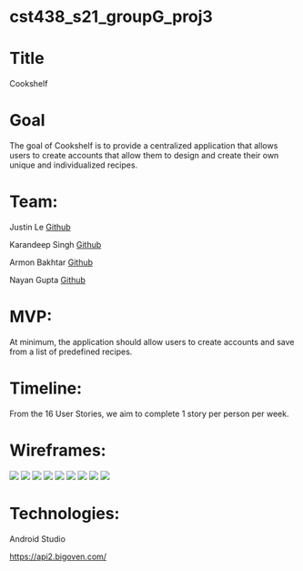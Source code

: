 # cst438_s21_groupG_proj3

# Title
  Cookshelf 
# Goal
  The goal of Cookshelf is to provide a centralized application that allows users to create accounts that allow them to design and create their own unique and individualized recipes.
# Team:
  Justin Le
    [Github](https://github.com/JustLe56) 
    
  Karandeep Singh
    [Github](https://github.com/krndxs)
    
  Armon Bakhtar
    [Github](https://github.com/armonbakhtar1)
    
  Nayan Gupta
    [Github](https://github.com/NayanAGupta)
    
# MVP:
  At minimum, the application should allow users to create accounts and save from a list of predefined recipes. 
# Timeline: 
  From the 16 User Stories, we aim to complete 1 story per person per week. 
# Wireframes: 
  ![](wireframes/cook1.PNG)
  ![](wireframes/cook2.PNG)
  ![](wireframes/cook3.PNG)
  ![](wireframes/cook4.PNG)
  ![](wireframes/cook5.PNG)
  ![](wireframes/cook6.PNG)
  ![](wireframes/cook7.PNG)
  ![](wireframes/cook8.PNG)
  ![](wireframes/cook9.PNG)
# Technologies:
  Android Studio
  
  https://api2.bigoven.com/
